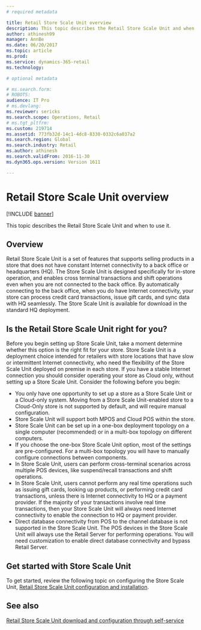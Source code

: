```yaml
---
# required metadata

title: Retail Store Scale Unit overview
description: This topic describes the Retail Store Scale Unit and when to use it.
author: athinesh99
manager: AnnBe
ms.date: 06/20/2017
ms.topic: article
ms.prod: 
ms.service: dynamics-365-retail
ms.technology: 

# optional metadata

# ms.search.form: 
# ROBOTS: 
audience: IT Pro
# ms.devlang: 
ms.reviewer: sericks
ms.search.scope: Operations, Retail
# ms.tgt_pltfrm: 
ms.custom: 219714
ms.assetid: 773fb32d-14c1-4dc8-8330-0332c6a037a2
ms.search.region: Global
ms.search.industry: Retail
ms.author: athinesh
ms.search.validFrom: 2016-11-30
ms.dyn365.ops.version: Version 1611

---
```


# Retail Store Scale Unit overview

[!INCLUDE [banner](../includes/banner.md)]

This topic describes the Retail Store Scale Unit and when to use it.

Overview
--------

Retail Store Scale Unit is a set of features that supports selling products in a store that does not have constant Internet connectivity to a back office or headquarters (HQ). The Store Scale Unit is designed specifically for in-store operation, and enables cross terminal transactions and shift operations even when you are not connected to the back office. By automatically connecting to the back office, when you do have Internet connectivity, your store can process credit card transactions, issue gift cards, and sync data with HQ seamlessly. The Store Scale Unit is available for download in the standard HQ deployment.

## Is the Retail Store Scale Unit right for you?
Before you begin setting up Store Scale Unit, take a moment determine whether this option is the right fit for your store. Store Scale Unit is a deployment choice intended for retailers with store locations that have slow or intermittent Internet connectivity, who need the flexibility of the Store Scale Unit deployed on premise in each store. If you have a stable Internet connection you should consider operating your store as Cloud only, without setting up a Store Scale Unit. Consider the following before you begin:

-   You only have one opportunity to set up a store as a Store Scale Unit or a Cloud-only system. Moving from a Store Scale Unit-enabled store to a Cloud-Only store is not supported by default, and will require manual configuration.
-   Store Scale Unit will support both MPOS and Cloud POS within the store.
-   Store Scale Unit can be set up in a one-box deployment topology on a single computer (recommended) or in a multi-box topology on different computers.
-   If you choose the one-box Store Scale Unit option, most of the settings are pre-configured. For a multi-box topology you will have to manually configure connections between components.
-   In Store Scale Unit, users can perform cross-terminal scenarios across multiple POS devices, like suspend/recall transactions and shift operations.
-   In Store Scale Unit, users cannot perform any real time operations such as issuing gift cards, looking up products, or performing credit card transactions, unless there is Internet connectivity to HQ or a payment provider. If the majority of your transactions involve real time transactions, then your Store Scale Unit will always need Internet connectivity to enable the connection to HQ or payment provider.
-   Direct database connectivity from POS to the channel database is not supported in the Store Scale Unit. The POS devices in the Store Scale Unit will always use the Retail Server for performing operations. You will need customization to enable direct database connectivity and bypass Retail Server.

## Get started with Store Scale Unit

To get started, review the following topic on configuring the Store Scale Unit, [Retail Store Scale Unit configuration and installation](retail-store-scale-unit-configuration-installation.md).

See also
--------

[Retail Store Scale Unit download and configuration through self-service](retail-store-scale-unit-configuration-installation.md)



